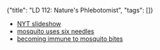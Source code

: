 {"title": "LD 112: Nature's Phlebotomist", "tags": []}
* [NYT slideshow](http://archive.nytimes.com/www.nytimes.com/slideshow/2008/10/20/science/102108-Blood_6.html)
* [mosquito uses six needles](https://www.youtube.com/watch?v=rD8SmacBUcU)
* [becoming immune to mosquito bites](https://www.youtube.com/watch?v=LIu64TSerHQ)
